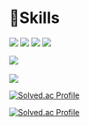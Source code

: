 # 💪Skills
<img src="https://img.shields.io/badge/React-41BADB?style=flat-square&logo=react&logoColor=white" />
<img src="https://img.shields.io/badge/React-41BADB?style=flat-square&logo=javascript&logoColor=white" />
<img src="https://img.shields.io/badge/Javascript-#F7DF1E?style=for-the-badge&logo=javascript&logoColor=black">

<img src="https://img.shields.io/badge/문자-색코드?style=for-the-badge&logo=이미지 이름&logoColor=black">


<img src="https://github-readme-stats.vercel.app/api/top-langs/?username=gkqkehs7&layout=compact"><br><br>
<img src="https://github-readme-stats.vercel.app/api?username=gkqkehs7&show_icons=true">

[![Solved.ac Profile](http://mazassumnida.wtf/api/v2/generate_badge?boj=gkqkehs7)](https://solved.ac/gkqkehs7/)

[![Solved.ac Profile](http://mazassumnida.wtf/api/v2/generate_badge?boj=gkqkehs7)](https://solved.ac/gkqkehs7)
